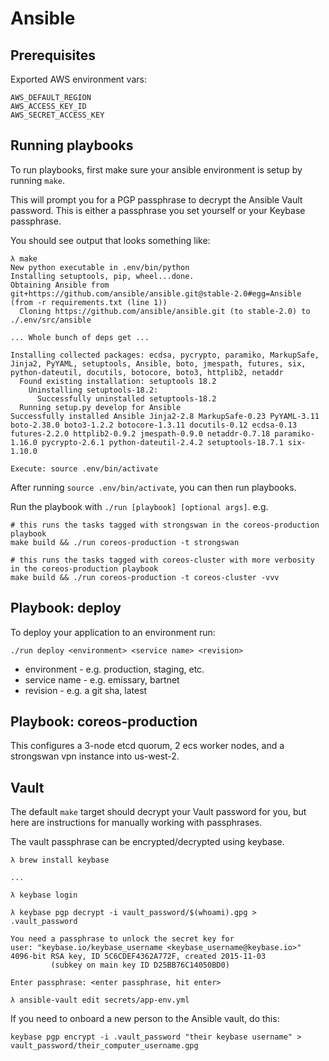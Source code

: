 Ansible
=======

Prerequisites
-------------

Exported AWS environment vars:
```
AWS_DEFAULT_REGION
AWS_ACCESS_KEY_ID
AWS_SECRET_ACCESS_KEY
```

Running playbooks
-----------------

To run playbooks, first make sure your ansible environment is setup by running `make`.

This will prompt you for a PGP passphrase to decrypt the Ansible Vault password. This is either a passphrase you set yourself or your Keybase passphrase.

You should see output that looks something like:
```
λ make
New python executable in .env/bin/python
Installing setuptools, pip, wheel...done.
Obtaining Ansible from git+https://github.com/ansible/ansible.git@stable-2.0#egg=Ansible (from -r requirements.txt (line 1))
  Cloning https://github.com/ansible/ansible.git (to stable-2.0) to ./.env/src/ansible

... Whole bunch of deps get ...

Installing collected packages: ecdsa, pycrypto, paramiko, MarkupSafe, Jinja2, PyYAML, setuptools, Ansible, boto, jmespath, futures, six, python-dateutil, docutils, botocore, boto3, httplib2, netaddr
  Found existing installation: setuptools 18.2
    Uninstalling setuptools-18.2:
      Successfully uninstalled setuptools-18.2
  Running setup.py develop for Ansible
Successfully installed Ansible Jinja2-2.8 MarkupSafe-0.23 PyYAML-3.11 boto-2.38.0 boto3-1.2.2 botocore-1.3.11 docutils-0.12 ecdsa-0.13 futures-2.2.0 httplib2-0.9.2 jmespath-0.9.0 netaddr-0.7.18 paramiko-1.16.0 pycrypto-2.6.1 python-dateutil-2.4.2 setuptools-18.7.1 six-1.10.0

Execute: source .env/bin/activate
```

After running `source .env/bin/activate`, you can then run playbooks.

Run the playbook with `./run [playbook] [optional args]`. e.g.

```
# this runs the tasks tagged with strongswan in the coreos-production playbook
make build && ./run coreos-production -t strongswan

# this runs the tasks tagged with coreos-cluster with more verbosity in the coreos-production playbook
make build && ./run coreos-production -t coreos-cluster -vvv
```

Playbook: deploy
----------------

To deploy your application to an environment run:

`./run deploy <environment> <service name> <revision>`

* environment - e.g. production, staging, etc.
* service name - e.g. emissary, bartnet
* revision - e.g. a git sha, latest

Playbook: coreos-production
---------------------------

This configures a 3-node etcd quorum, 2 ecs worker nodes, and a strongswan vpn instance into us-west-2.

Vault
-----

The default `make` target should decrypt your Vault password for you, but here are instructions for manually working with passphrases.

The vault passphrase can be encrypted/decrypted using keybase.

```
λ brew install keybase

...

λ keybase login

λ keybase pgp decrypt -i vault_password/$(whoami).gpg > .vault_password

You need a passphrase to unlock the secret key for
user: "keybase.io/keybase_username <keybase_username@keybase.io>"
4096-bit RSA key, ID 5C6CDEF4362A772F, created 2015-11-03
         (subkey on main key ID D25BB76C14050BD0)

Enter passphrase: <enter passphrase, hit enter>

λ ansible-vault edit secrets/app-env.yml

```

If you need to onboard a new person to the Ansible vault, do this:

```
keybase pgp encrypt -i .vault_password "their keybase username" > vault_password/their_computer_username.gpg
```
